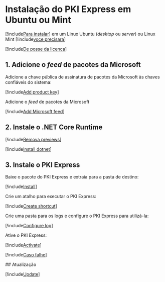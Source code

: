 ﻿# Instalação do PKI Express em Ubuntu ou Mint

[!include[Para instalar](includes/intro-prefix.md)] em um Linux Ubuntu (*desktop* ou *server*) ou Linux Mint [!include[voce precisara](includes/intro-suffix.md)]

[!include[De posse da licenca](includes/prereqs-reminder.md)]

## 1. Adicione o *feed* de pacotes da Microsoft

Adicione a chave pública de assinatura de pacotes da Microsoft às chaves confiáveis do sistema:

[!include[Add product key](../../../../includes/pki-express/ubuntu/add-key.md)]

Adicione o *feed* de pacotes da Microsoft

[!include[Add Microsoft feed](../../../../includes/pki-express/ubuntu/add-feed.md)]

## 2. Instale o .NET Core Runtime

[!include[Remova previews](includes/remove-previews.md)]

[!include[Install dotnet](../../../../includes/pki-express/ubuntu/install-dotnet.md)]

## 3. Instale o PKI Express

Baixe o pacote do PKI Express e extraia para a pasta de destino:

[!include[Install](../../../../includes/pki-express/linux/install-wget.md)]

Crie um atalho para executar o PKI Express:

[!include[Create shortcut](../../../../includes/pki-express/ubuntu/create-shortcut.md)]

Crie uma pasta para os logs e configure o PKI Express para utilizá-la:

[!include[Configure log](../../../../includes/pki-express/linux/config-log.md)]

Ative o PKI Express:

[!include[Activate](../../../../includes/pki-express/linux/activate.md)]

[!include[Caso falhe](includes/manual-activation.md)]

<a name="update" />
## Atualização

[!include[Update](includes/update-wget.md)]

